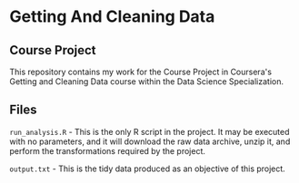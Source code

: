 # Getting And Cleaning Data
## Course Project
This repository contains my work for the Course Project in Coursera's Getting and Cleaning Data course within the Data Science Specialization.

## Files

```run_analysis.R``` - This is the only R script in the project. It may be executed with no parameters, and it will download the raw data archive, unzip it, and perform the transformations required by the project. 

```output.txt``` - This is the tidy data produced as an objective of this project.